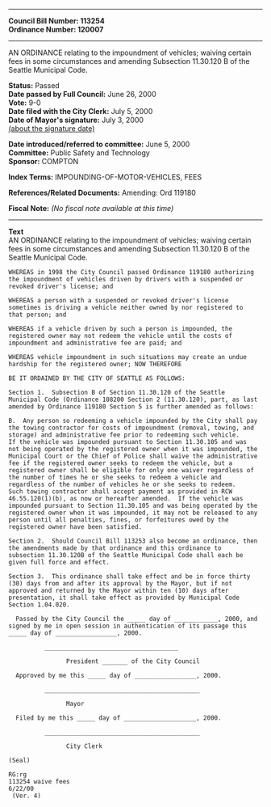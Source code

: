 * * * * *  
  
**Council Bill Number: [](#h0)[](#h2)113254**   
**Ordinance Number: 120007**  
  
* * * * *  
  
AN ORDINANCE relating to the impoundment of vehicles; waiving certain fees in some circumstances and amending Subsection 11.30.120 B of the Seattle Municipal Code.  
  
**Status:** Passed   
**Date passed by Full Council:** June 26, 2000   
**Vote:** 9-0   
**Date filed with the City Clerk:** July 5, 2000   
**Date of Mayor's signature:** July 3, 2000   
[(about the signature date)](/~public/approvaldate.htm)   
  
  
**Date introduced/referred to committee:** June 5, 2000   
**Committee:** Public Safety and Technology   
**Sponsor:** COMPTON   
  
**Index Terms:** IMPOUNDING-OF-MOTOR-VEHICLES, FEES  
  
**References/Related Documents:** Amending: Ord 119180  
  
**Fiscal Note:** *(No fiscal note available at this time)*  
  
* * * * *  
  
**Text**  
    AN ORDINANCE relating to the impoundment of vehicles; waiving certain  
    fees in some circumstances and amending Subsection 11.30.120 B of the  
    Seattle Municipal Code.  
  
    WHEREAS in 1998 the City Council passed Ordinance 119180 authorizing  
    the impoundment of vehicles driven by drivers with a suspended or  
    revoked driver's license; and  
  
    WHEREAS a person with a suspended or revoked driver's license  
    sometimes is driving a vehicle neither owned by nor registered to  
    that person; and  
  
    WHEREAS if a vehicle driven by such a person is impounded, the  
    registered owner may not redeem the vehicle until the costs of  
    impoundment and administrative fee are paid; and  
  
    WHEREAS vehicle impoundment in such situations may create an undue  
    hardship for the registered owner; NOW THEREFORE  
  
    BE IT ORDAINED BY THE CITY OF SEATTLE AS FOLLOWS:  
  
    Section 1.  Subsection B of Section 11.30.120 of the Seattle  
    Municipal Code (Ordinance 108200 Section 2 (11.30.120), part, as last  
    amended by Ordinance 119180 Section 5 is further amended as follows:  
  
    B.  Any person so redeeming a vehicle impounded by the City shall pay  
    the towing contractor for costs of impoundment (removal, towing, and  
    storage) and administrative fee prior to redeeming such vehicle.    
    If the vehicle was impounded pursuant to Section 11.30.105 and was  
    not being operated by the registered owner when it was impounded, the  
    Municipal Court or the Chief of Police shall waive the administrative  
    fee if the registered owner seeks to redeem the vehicle, but a  
    registered owner shall be eligible for only one waiver regardless of  
    the number of times he or she seeks to redeem a vehicle and  
    regardless of the number of vehicles he or she seeks to redeem.  
    Such towing contractor shall accept payment as provided in RCW  
    46.55.120(1)(b), as now or hereafter amended.  If the vehicle was  
    impounded pursuant to Section 11.30.105 and was being operated by the  
    registered owner when it was impounded, it may not be released to any  
    person until all penalties, fines, or forfeitures owed by the  
    registered owner have been satisfied.  
  
    Section 2.  Should Council Bill 113253 also become an ordinance, then  
    the amendments made by that ordinance and this ordinance to  
    subsection 11.30.120B of the Seattle Municipal Code shall each be  
    given full force and effect.  
  
    Section 3.  This ordinance shall take effect and be in force thirty  
    (30) days from and after its approval by the Mayor, but if not  
    approved and returned by the Mayor within ten (10) days after  
    presentation, it shall take effect as provided by Municipal Code  
    Section 1.04.020.  
  
      Passed by the City Council the _____ day of ____________, 2000, and  
    signed by me in open session in authentication of its passage this  
    _____ day of _________________, 2000.  
  
              _____________________________________  
  
                    President _______ of the City Council  
  
      Approved by me this _____ day of _________________, 2000.  
  
              ___________________________________________  
  
                    Mayor  
  
      Filed by me this _____ day of ____________________, 2000.  
  
              ___________________________________________  
  
                    City Clerk  
  
    (Seal)  
  
    RG:rg  
    113254 waive fees  
    6/22/00  
     (Ver. 4)  
